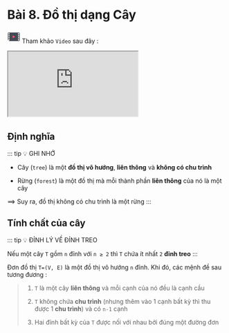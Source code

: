 # Bài 8. Đồ thị dạng Cây

<img src="https://raw.githubusercontent.com/Zenfection/Image/master/2021/08/12-16-19-36-icons8-movie_beginning.png" width="30"> Tham khảo `Video` sau đây : 

<div class="videoZen">
  <iframe src="https://drive.google.com/file/d/1SRJa-qq7G_pMFAT2RD0Wk_ELzXM_kUTE/preview"></iframe>
</div>

## Định nghĩa

::: tip 💡 GHI NHỚ 

-  Cây (`tree`) là một **đồ thị vô hướng**, **liên thông** và **không có chu trình**

- Rừng (`forest`) là một đồ thị mà mỗi thành phần **liên thông** của nó là một cây

==> Suy ra, đồ thị không có chu trình là một rừng
:::

## Tính chất của cây

::: tip 💡  ĐỈNH LÝ VỀ ĐỈNH TREO

Nếu một cây `T` gồm `n` đỉnh với `n ≥ 2` thì `T` chứa ít nhất `2` **đỉnh treo**
:::

Đơn đồ thị `T=(V, E)` là một đồ thị vô hướng `n` đỉnh. Khi đó, các mệnh đề sau tương đương :

> 1. `T` là một cây **liên thông** và mỗi cạnh của nó đều là cạnh cầu
>
> 2. `T` không chứa **chu trình** (nhưng thêm vào 1 cạnh bất kỳ thì thu được 1 **chu trình**) và có `n-1` cạnh
>
> 3. Hai đỉnh bất kỳ của `T` được nối với nhau bởi đúng một đường đơn

<comment/> 
